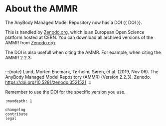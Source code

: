 # About the AMMR

The AnyBody Managed Model Repository now has a DOI {{ DOI }}.

This is handled by [Zenodo.org](https://zenodo.org/), which is an European Open Science platform hosted at CERN.
You can download all archived versions of the AMMR from [Zenodo.org](https://doi.org/10.5281/zenodo.1250764/).

The DOI is also usefull when citing the AMMR. For example, when citing the AMMR 2.2.3:

```{rst-class} without-title
```

:::{note}
Lund, Morten Enemark, Tørholm, Søren, et al. (2019, Nov 06). The AnyBody Managed Model Repository (AMMR) (Version 2.2.3). Zenodo. <https://doi.org/10.5281/zenodo.3521521>
:::

Remember to use the DOI for the specific version you use.

```{toctree}
:maxdepth: 1

changelog
contribute
legal
```
